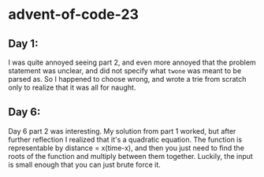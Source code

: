 # advent-of-code-23

## Day 1:

I was quite annoyed seeing part 2, and even more annoyed that the problem statement
was unclear, and did not specify what `twone` was meant to be parsed as. So I happened
to choose wrong, and wrote a trie from scratch only to realize that it was all for naught.

## Day 6:

Day 6 part 2 was interesting. My solution from part 1 worked, but after further
reflection I realized that it's a quadratic equation. The function is representable
by distance = x(time-x), and then you just need to find the roots of the function
and multiply between them together. Luckily, the input is small enough that you
can just brute force it.
